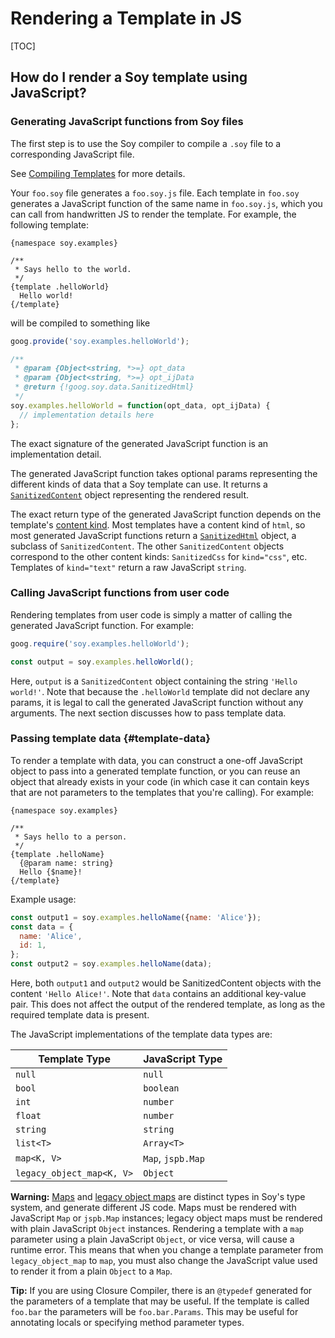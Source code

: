 # Rendering a Template in JS

[TOC]

## How do I render a Soy template using JavaScript?

### Generating JavaScript functions from Soy files

The first step is to use the Soy compiler to compile a `.soy` file to a
corresponding JavaScript file.

See [Compiling Templates](dir.md) for more details.

Your `foo.soy` file generates a `foo.soy.js` file. Each template in `foo.soy`
generates a JavaScript function of the same name in `foo.soy.js`, which you can
call from handwritten JS to render the template. For example, the following
template:

```soy
{namespace soy.examples}

/**
 * Says hello to the world.
 */
{template .helloWorld}
  Hello world!
{/template}
```

will be compiled to something like

```js
goog.provide('soy.examples.helloWorld');

/**
 * @param {Object<string, *>=} opt_data
 * @param {Object<string, *>=} opt_ijData
 * @return {!goog.soy.data.SanitizedHtml}
 */
soy.examples.helloWorld = function(opt_data, opt_ijData) {
  // implementation details here
};
```

The exact signature of the generated JavaScript function is an implementation
detail.

The generated JavaScript function takes optional params representing the
different kinds of data that a Soy template can use. It returns a
[`SanitizedContent`][sanitized-content] object representing the rendered result.

The exact return type of the generated JavaScript function depends on the
template's [content kind](security#content_kinds). Most templates have a content
kind of `html`, so most generated JavaScript functions return a
[`SanitizedHtml`][sanitized-html] object, a subclass of `SanitizedContent`. The
other `SanitizedContent` objects correspond to the other content kinds:
`SanitizedCss` for `kind="css"`, etc. Templates of `kind="text"` return a raw
JavaScript `string`.

### Calling JavaScript functions from user code

Rendering templates from user code is simply a matter of calling the generated
JavaScript function. For example:

```js
goog.require('soy.examples.helloWorld');

const output = soy.examples.helloWorld();
```

Here, `output` is a `SanitizedContent` object containing the string `'Hello
world!'`. Note that because the `.helloWorld` template did not declare any
params, it is legal to call the generated JavaScript function without any
arguments. The next section discusses how to pass template data.

### Passing template data {#template-data}

To render a template with data, you can construct a one-off JavaScript object to
pass into a generated template function, or you can reuse an object that already
exists in your code (in which case it can contain keys that are not parameters
to the templates that you're calling). For example:

```soy
{namespace soy.examples}

/**
 * Says hello to a person.
 */
{template .helloName}
  {@param name: string}
  Hello {$name}!
{/template}
```

Example usage:

```js
const output1 = soy.examples.helloName({name: 'Alice'});
const data = {
  name: 'Alice',
  id: 1,
};
const output2 = soy.examples.helloName(data);
```

Here, both `output1` and `output2` would be SanitizedContent objects with the
content `'Hello Alice!'`. Note that `data` contains an additional key-value
pair. This does not affect the output of the rendered template, as long as the
required template data is present.

The JavaScript implementations of the template data types are:

Template Type             | JavaScript Type
------------------------- | -----------------
`null`                    | `null`
`bool`                    | `boolean`
`int`                     | `number`
`float`                   | `number`
`string`                  | `string`
`list<T>`                 | `Array<T>`
`map<K, V>`               | `Map`, `jspb.Map`
`legacy_object_map<K, V>` | `Object`

**Warning:** [Maps](../reference/types#map) and
[legacy object maps](../reference/types#legacy_object_map) are distinct types in
Soy's type system, and generate different JS code. Maps must be rendered with
JavaScript `Map` or `jspb.Map` instances; legacy object maps must be rendered
with plain JavaScript `Object` instances. Rendering a template with a `map`
parameter using a plain JavaScript `Object`, or vice versa, will cause a runtime
error. This means that when you change a template parameter from
`legacy_object_map` to `map`, you must also change the JavaScript value used to
render it from a plain `Object` to a `Map`.

**Tip:** If you are using Closure Compiler, there is an `@typedef` generated for
the parameters of a template that may be useful. If the template is called
`foo.bar` the parameters will be `foo.bar.Params`. This may be useful for
annotating locals or specifying method parameter types.

<!-- References -->

[sanitized-content]: https://github.com/google/closure-library/blob/master/closure/goog/soy/data.js
[sanitized-html]: https://github.com/google/closure-library/blob/master/closure/goog/soy/data.js
